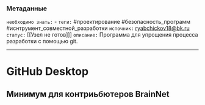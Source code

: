 ### Метаданные
`необходимо знать:` -
`теги:` #проектирование #безопасность_программ #иснтрумент_совместной_разработки
`источник:` ryabchickov18@bk.ru
`статус:` [[Узел не готов]]]
`описание:` Программа для упрощения процесса разработки с помощью git.

---
# GitHub Desktop
## Минимум для контриьбютеров BrainNet

